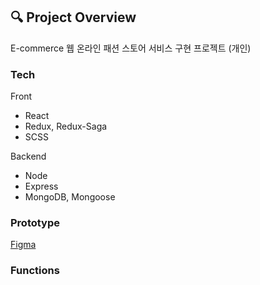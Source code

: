## 🔍 Project Overview

E-commerce 웹 온라인 패션 스토어 서비스 구현 프로젝트 (개인)

### Tech

Front

- React
- Redux, Redux-Saga
- SCSS

Backend

- Node
- Express
- MongoDB, Mongoose

### Prototype

[Figma](https://www.figma.com/proto/ur1ZiSvRtGqe1Z9PbV9Szk/momo-online-store?node-id=1%3A2&scaling=scale-down&page-id=0%3A1)

### Functions
